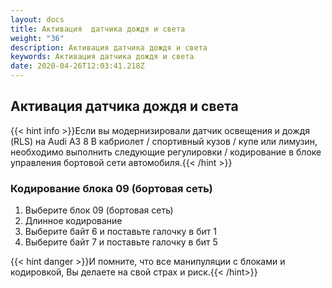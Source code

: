 ```yaml
---
layout: docs
title: Активация  датчика дождя и света
weight: "36"
description: Активация датчика дождя и света
keywords: Активация датчика дождя и света
date: 2020-04-26T12:03:41.218Z
---
```

## Активация датчика дождя и света

{{< hint info >}}Если вы модернизировали датчик освещения и дождя (RLS) на Audi A3 8 В кабриолет / спортивный кузов / купе или лимузин, необходимо выполнить следующие регулировки / кодирование в блоке управления бортовой сети автомобиля.{{< /hint >}}


### **Кодирование блока 09 (бортовая сеть)**

1. Выберите блок 09 (бортовая сеть)
2. Длинное кодирование
3. Выберите байт 6 и поставьте галочку в бит 1
3. Выберите байт 7 и поставьте галочку в бит 5

{{< hint danger >}}И помните, что все манипуляции с блоками и кодировкой, Вы делаете на свой страх и риск.{{< /hint>}}